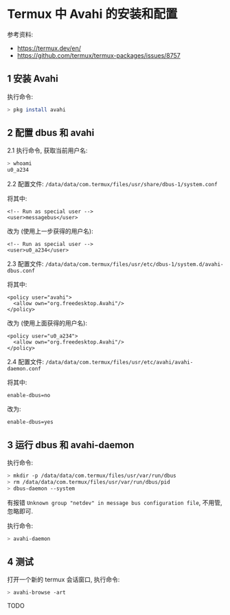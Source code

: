 # Termux 中 Avahi 的安装和配置

参考资料:

- <https://termux.dev/en/>
- <https://github.com/termux/termux-packages/issues/8757>

## 1 安装 Avahi

执行命令:

```sh
> pkg install avahi
```

## 2 配置 dbus 和 avahi

2.1 执行命令, 获取当前用户名:

```sh
> whoami
u0_a234
```

2.2 配置文件: `/data/data/com.termux/files/usr/share/dbus-1/system.conf`

将其中:

```
<!-- Run as special user -->
<user>messagebus</user>
```

改为 (使用上一步获得的用户名):

```
<!-- Run as special user -->
<user>u0_a234</user>
```

2.3 配置文件:
`/data/data/com.termux/files/usr/etc/dbus-1/system.d/avahi-dbus.conf`

将其中:

```
<policy user="avahi">
  <allow own="org.freedesktop.Avahi"/>
</policy>
```

改为 (使用上面获得的用户名):

```
<policy user="u0_a234">
  <allow own="org.freedesktop.Avahi"/>
</policy>
```

2.4 配置文件: `/data/data/com.termux/files/usr/etc/avahi/avahi-daemon.conf`

将其中:

```
enable-dbus=no
```

改为:

```
enable-dbus=yes
```

## 3 运行 dbus 和 avahi-daemon

执行命令:

```sh
> mkdir -p /data/data/com.termux/files/usr/var/run/dbus
> rm /data/data/com.termux/files/usr/var/run/dbus/pid
> dbus-daemon --system
```

有报错 `Unknown group "netdev" in message bus configuration file`, 不用管,
忽略即可.

执行命令:

```sh
> avahi-daemon
```

## 4 测试

打开一个新的 termux 会话窗口, 执行命令:

```sh
> avahi-browse -art
```

TODO
